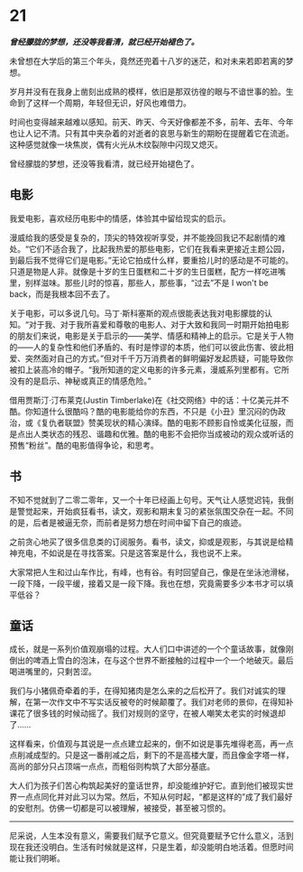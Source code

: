 # 21

***曾经朦胧的梦想，还没等我看清，就已经开始褪色了。***

未曾想在大学后的第三个年头，竟然还兜着十八岁的迷茫，和对未来若即若离的梦想。

岁月并没有在我身上凿刻出成熟的模样，依旧是那双彷徨的眼与不谙世事的脸。生命到了这样一个周期，年轻但无识，好风也难借力。

时间也变得越来越难以感知。前天、昨天、今天好像都差不多，前年、去年、今年也让人记不清。只有其中夹杂着的对逝者的哀思与新生的期盼在提醒着它在流逝。这种感觉就像一块焦炭，偶有火光从木纹裂隙中闪现又熄灭。

曾经朦胧的梦想，还没等我看清，就已经开始褪色了。

## 电影

我爱电影，喜欢经历电影中的情感，体验其中留给现实的启示。

漫威给我的感受是复杂的，顶尖的特效视听享受，并不能挽回我记不起剧情的难处。“它们不适合我了，比起我热爱的那些电影，它们在我看来更接近主题公园，到最后我不觉得它们是电影。”无论它拍成什么样，要重拾儿时的感动是不可能的。只道是物是人非。就像是十岁的生日蛋糕和二十岁的生日蛋糕，配方一样吃进嘴里，别样滋味。那些儿时的惊喜，那些人，那些事，“过去”不是 I won't be back，而是我根本回不去了。

关于电影，可以多说几句。马丁·斯科塞斯的观点很能表达我对电影朦胧的认知。“对于我、对于我所喜爱和尊敬的电影人、对于大致和我同一时期开始拍电影的朋友们来说，电影是关于启示的——美学、情感和精神上的启示。它是关于人物的——人的复杂性和他们矛盾的、有时是悖谬的本质，他们可以彼此伤害、彼此相爱、突然面对自己的方式。”但对千千万万消费者的鲜明偏好发起质疑，可能导致你被扣上装高冷的帽子。“我所知道的定义电影的许多元素，漫威系列里都有。它所没有的是启示、神秘或真正的情感危险。”

借用贾斯汀·汀布莱克(Justin Timberlake)在《社交网络》中的话：十亿美元并不酷。你知道什么很酷吗？酷的电影能给你的东西，不只是《小丑》里沉闷的伪政治，或《复仇者联盟》赞美现状的精心演绎。酷的电影不顾影自怜或美化征服，而是点出人类状态的残忍、谐趣和优雅。酷的电影不会把你当成被动的观众或听话的预售“粉丝”。酷的电影值得争论，和思考。

## 书

不知不觉就到了二零二零年，又一个十年已经画上句号。天气让人感觉迟钝，我倒是警觉起来，开始疯狂看书，读文，观影和期末复习的紧张氛围交杂在一起。不同的是，后者是被逼无奈，而前者是努力想在时间中留下自己的痕迹。

之前贪心地买了很多信息类的订阅服务。看书，读文，抑或是观影，与其说是给精神充电，不如说是在寻找答案。只是这答案是什么，我也说不上来。

大家常把人生和过山车作比，有峰，也有谷。有时回望自己，像是在坐泳池滑梯，一段下降，一段平缓，接着又是一段下降。我也在想，究竟需要多少本书才可以填平低谷？

## 童话

成长，就是一系列价值观崩塌的过程。大人们口中讲述的一个个童话故事，就像刚倒出的啤酒上雪白的泡沫，在与这个世界不断接触的过程中一个一个地破灭。最后喝进嘴里的，只剩苦涩。

我们与小猪佩奇牵着的手，在得知猪肉是怎么来的之后松开了。我们对诚实的理解，在第一次作文中不写实话反被夸的时候颠覆了。我们对老师的景仰，在得知补课花了很多钱的时候动摇了。我们对规则的坚守，在被人嘲笑太老实的时候退却了……

这样看来，价值观与其说是一点点建立起来的，倒不如说是事先堆得老高，再一点点削减成型的。只是这一番削减之后，剩下的不是高楼大厦，而且像金字塔一样，高尚的部分只占顶端一点点，而粗俗则构筑了大部分基底。

大人们为孩子们苦心构筑起美好的童话世界，却没能维护好它。直到他们被现实世界一点点同化并对此习以为常。然后，不知从何时起，“都是这样的”成了我们最好的安慰剂。仿佛一切都是可以被理解，被接受，甚至被习惯的。

----

尼采说，人生本没有意义，需要我们赋予它意义。但究竟要赋予它什么意义，活到现在我还没明白。生活有时候就是这样，只是生着，却没能明白地活着。但愿时间能让我们明晰。
